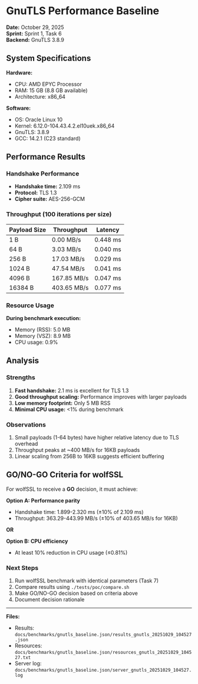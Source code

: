 # GnuTLS Performance Baseline

**Date:** October 29, 2025  
**Sprint:** Sprint 1, Task 6  
**Backend:** GnuTLS 3.8.9

## System Specifications

**Hardware:**
- CPU: AMD EPYC Processor
- RAM: 15 GB (8.8 GB available)
- Architecture: x86_64

**Software:**
- OS: Oracle Linux 10
- Kernel: 6.12.0-104.43.4.2.el10uek.x86_64
- GnuTLS: 3.8.9
- GCC: 14.2.1 (C23 standard)

## Performance Results

### Handshake Performance
- **Handshake time:** 2.109 ms
- **Protocol:** TLS 1.3
- **Cipher suite:** AES-256-GCM

### Throughput (100 iterations per size)

| Payload Size | Throughput | Latency |
|--------------|------------|---------|
| 1 B          | 0.00 MB/s  | 0.448 ms |
| 64 B         | 3.03 MB/s  | 0.040 ms |
| 256 B        | 17.03 MB/s | 0.029 ms |
| 1024 B       | 47.54 MB/s | 0.041 ms |
| 4096 B       | 167.85 MB/s| 0.047 ms |
| 16384 B      | 403.65 MB/s| 0.077 ms |

### Resource Usage

**During benchmark execution:**
- Memory (RSS): 5.0 MB
- Memory (VSZ): 8.9 MB
- CPU usage: 0.9%

## Analysis

### Strengths
1. **Fast handshake:** 2.1 ms is excellent for TLS 1.3
2. **Good throughput scaling:** Performance improves with larger payloads
3. **Low memory footprint:** Only 5 MB RSS
4. **Minimal CPU usage:** <1% during benchmark

### Observations
1. Small payloads (1-64 bytes) have higher relative latency due to TLS overhead
2. Throughput peaks at ~400 MB/s for 16KB payloads
3. Linear scaling from 256B to 16KB suggests efficient buffering

## GO/NO-GO Criteria for wolfSSL

For wolfSSL to receive a **GO** decision, it must achieve:

**Option A: Performance parity**
- Handshake time: 1.899-2.320 ms (±10% of 2.109 ms)
- Throughput: 363.29-443.99 MB/s (±10% of 403.65 MB/s for 16KB)

**OR**

**Option B: CPU efficiency**
- At least 10% reduction in CPU usage (≤0.81%)

### Next Steps
1. Run wolfSSL benchmark with identical parameters (Task 7)
2. Compare results using `./tests/poc/compare.sh`
3. Make GO/NO-GO decision based on criteria above
4. Document decision rationale

---

**Files:**
- Results: `docs/benchmarks/gnutls_baseline.json/results_gnutls_20251029_104527.json`
- Resources: `docs/benchmarks/gnutls_baseline.json/resources_gnutls_20251029_104527.txt`
- Server log: `docs/benchmarks/gnutls_baseline.json/server_gnutls_20251029_104527.log`
